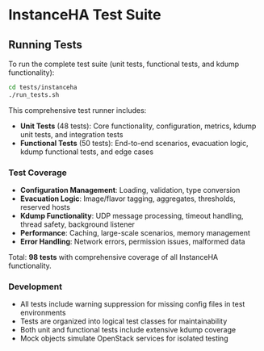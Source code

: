 # InstanceHA Test Suite

## Running Tests

To run the complete test suite (unit tests, functional tests, and kdump functionality):

```bash
cd tests/instanceha
./run_tests.sh
```

This comprehensive test runner includes:
- **Unit Tests** (48 tests): Core functionality, configuration, metrics, kdump unit tests, and integration tests
- **Functional Tests** (50 tests): End-to-end scenarios, evacuation logic, kdump functional tests, and edge cases

### Test Coverage

- **Configuration Management**: Loading, validation, type conversion
- **Evacuation Logic**: Image/flavor tagging, aggregates, thresholds, reserved hosts  
- **Kdump Functionality**: UDP message processing, timeout handling, thread safety, background listener
- **Performance**: Caching, large-scale scenarios, memory management
- **Error Handling**: Network errors, permission issues, malformed data

Total: **98 tests** with comprehensive coverage of all InstanceHA functionality.

### Development

- All tests include warning suppression for missing config files in test environments
- Tests are organized into logical test classes for maintainability
- Both unit and functional tests include extensive kdump coverage
- Mock objects simulate OpenStack services for isolated testing